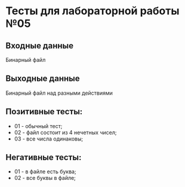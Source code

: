 # Тесты для лабораторной работы №05

## Входные данные
Бинарный файл

## Выходные данные
Бинарный файл над разными действиями

## Позитивные тесты:
- 01 - обычный тест;
- 02 - файл состоит из 4 нечетных чисел;
- 03 - все числа одинаковы;

## Негативные тесты:
- 01 - в файле есть буква;
- 02 - все буквы в файле;